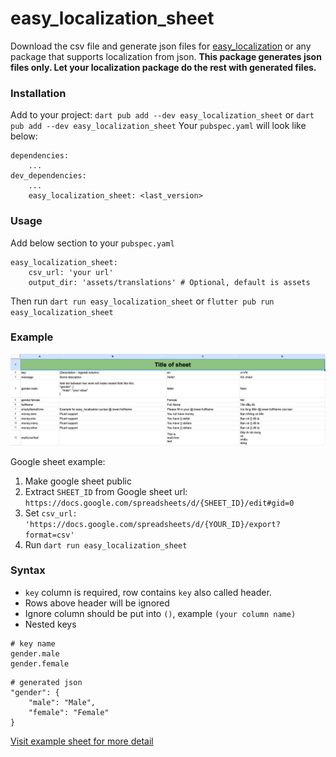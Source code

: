 # easy_localization_sheet
Download the csv file and generate json files for [easy_localization](https://pub.dev/packages/easy_localization) or any package that supports localization from json.
**This package generates json files only. Let your localization package do the rest with generated files.**

### Installation
Add to your project:
`dart pub add --dev easy_localization_sheet` or `dart pub add --dev easy_localization_sheet`
Your `pubspec.yaml` will look like below:
```
dependencies:
    ...
dev_dependencies:
    ...
    easy_localization_sheet: <last_version>
```
### Usage
Add below section to your `pubspec.yaml`
```
easy_localization_sheet:
    csv_url: 'your url'
    output_dir: 'assets/translations' # Optional, default is assets
```

Then run `dart run easy_localization_sheet` or `flutter pub run easy_localization_sheet`
### Example
![csv example file](https://github.com/nguyenvanquangqui/easy_localization_sheet/blob/master/images/sheet_screenshot.png)

Google sheet example:
1. Make google sheet public
2. Extract `SHEET_ID` from Google sheet url: `https://docs.google.com/spreadsheets/d/{SHEET_ID}/edit#gid=0`
3. Set `csv_url: 'https://docs.google.com/spreadsheets/d/{YOUR_ID}/export?format=csv'`
4. Run `dart run easy_localization_sheet`

### Syntax
- `key` column is required, row contains `key` also called header.
- Rows above header will be ignored
- Ignore column should be put into `()`, example `(your column name)`
- Nested keys
```
# key name
gender.male
gender.female
```
```
# generated json
"gender": {
    "male": "Male",
    "female": "Female"
}
```
[Visit example sheet for more detail](https://docs.google.com/spreadsheets/d/1p6oQw6BKObb3RU_fIWskJjofRzEb01cfzfNE14Px4nw/edit#gid=0)
